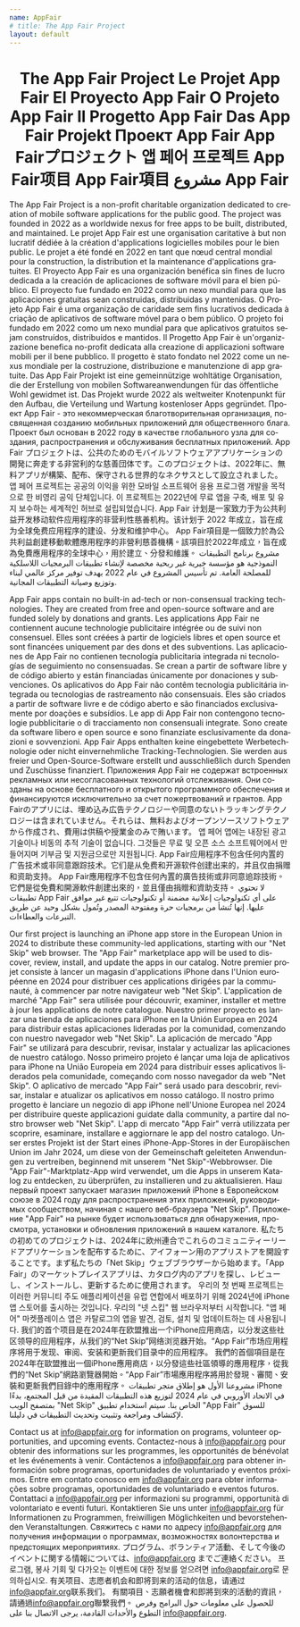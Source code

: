```yaml
---
name: AppFair
# title: The App Fair Project
layout: default
---
```


<p align="center">
<!-- <img alt="The App Fair logo" align="center" style="height: 40vh;" src="appfair-icon.svg" /> -->
<h1 style="text-align: center;">
<span lang="en">The App Fair Project</span>
<span lang="fr">Le Projet App Fair</span>
<span lang="es">El Proyecto App Fair</span>
<span lang="pt">O Projeto App Fair</span>
<span lang="it">Il Progetto App Fair</span>
<span lang="de">Das App Fair Projekt</span>
<span lang="ru">Проект App Fair</span>
<span lang="ja">App Fairプロジェクト</span>
<span lang="ko">앱 페어 프로젝트</span>
<span lang="zh-cn">App Fair项目</span>
<span lang="zh-tw">App Fair項目</span>
<span lang="ar">مشروع App Fair</span>
</h1>
</p>

<p>
<span lang="en">The App Fair Project is a non-profit charitable organization dedicated to creation of mobile software applications for the public good. The project was founded in 2022 as a worldwide nexus for free apps to be built, distributed, and maintained.</span>
<span lang="fr">Le projet App Fair est une organisation caritative à but non lucratif dédiée à la création d'applications logicielles mobiles pour le bien public. Le projet a été fondé en 2022 en tant que nœud central mondial pour la construction, la distribution et la maintenance d'applications gratuites.</span>
<span lang="es">El Proyecto App Fair es una organización benéfica sin fines de lucro dedicada a la creación de aplicaciones de software móvil para el bien público. El proyecto fue fundado en 2022 como un nexo mundial para que las aplicaciones gratuitas sean construidas, distribuidas y mantenidas.</span>
<span lang="pt">O Projeto App Fair é uma organização de caridade sem fins lucrativos dedicada à criação de aplicativos de software móvel para o bem público. O projeto foi fundado em 2022 como um nexo mundial para que aplicativos gratuitos sejam construídos, distribuídos e mantidos.</span>
<span lang="it">Il Progetto App Fair è un'organizzazione benefica no-profit dedicata alla creazione di applicazioni software mobili per il bene pubblico. Il progetto è stato fondato nel 2022 come un nexus mondiale per la costruzione, distribuzione e manutenzione di app gratuite.</span>
<span lang="de">Das App Fair Projekt ist eine gemeinnützige wohltätige Organisation, die der Erstellung von mobilen Softwareanwendungen für das öffentliche Wohl gewidmet ist. Das Projekt wurde 2022 als weltweiter Knotenpunkt für den Aufbau, die Verteilung und Wartung kostenloser Apps gegründet.</span>
<span lang="ru">Проект App Fair - это некоммерческая благотворительная организация, посвященная созданию мобильных приложений для общественного блага. Проект был основан в 2022 году в качестве глобального узла для создания, распространения и обслуживания бесплатных приложений.</span>
<span lang="ja">App Fair プロジェクトは、公共のためのモバイルソフトウェアアプリケーションの開発に奔走する非営利的な慈善団体です。このプロジェクトは、2022年に、無料アプリが構築、配布、保守される世界的なネクサスとして設立されました。</span>
<span lang="ko">앱 페어 프로젝트는 공공의 이익을 위한 모바일 소프트웨어 응용 프로그램 개발을 목적으로 한 비영리 공익 단체입니다. 이 프로젝트는 2022년에 무료 앱을 구축, 배포 및 유지 보수하는 세계적인 허브로 설립되었습니다.</span>
<span lang="zh-cn">App Fair 计划是一家致力于为公共利益开发移动软件应用程序的非营利性慈善机构。该计划于 2022 年成立，旨在成为全球免费应用程序的建设、分发和维护中心。</span>
<span lang="zh-tw">App Fair項目是一個致力於為公共利益創建移動軟體應用程序的非營利慈善機構。該項目於2022年成立，旨在成為免費應用程序的全球中心，用於建立、分發和維護。</span>
<span lang="ar">مشروع برنامج التطبيقات النموذجية هو مؤسسة خيرية غير ربحية مخصصة لإنشاء تطبيقات البرمجيات اللاسلكية للمصلحة العامة. تم تأسيس المشروع في عام 2022 بهدف توفير مركز عالمي لبناء وتوزيع وصيانة التطبيقات المجانية.</span>
</p>
    
<!-- 
<h3 style="text-align: center;">
    <span lang="en">No ads. No trackers. No surveillance.</span>
    <span lang="fr">Pas de publicités. Pas de traceurs. Pas de surveillance.</span>
    <span lang="es">Sin anuncios. Sin rastreadores. Sin vigilancia.</span>
    <span lang="pt">Sem anúncios. Sem rastreadores. Sem vigilância.</span>
    <span lang="it">Nessun annuncio. Nessun tracciamento. Nessuna sorveglianza.</span>
    <span lang="de">Keine Werbung. Keine Tracker. Keine Überwachung.</span>
    <span lang="ru">Нет рекламы. Нет трекеров. Нет наблюдения.</span>
    <span lang="ja">広告なし。トラッカーなし。監視なし。</span>
    <span lang="ko">광고 없음. 트래커 없음. 감시 없음.</span>
    <span lang="zh-cn">无广告。无跟踪器。无监视。</span>
    <span lang="zh-tw">無廣告。無追踪器。無監視。</span>
    <span lang="ar">لا إعلانات. لا تتبع. لا رقابة.</span>
</h3>
 -->
 
<!--
<p>
<span lang="en">All too often, the apps we use on a daily basis are mis-labeled as being "free", when they are in fact anything but free. Aside from deceptive in-app purchase schemes and subscriptions, there are a plethora of mechanisms that are routinely used to extract profit from unwitting consumers. The most common of these include embedded surveillance.</span>
</p> -->

<p>
<span lang="en">App Fair apps contain no built-in ad-tech or non-consensual tracking technologies. They are created from free and open-source software and are funded solely by donations and grants.</span>
<span lang="fr">Les applications App Fair ne contiennent aucune technologie publicitaire intégrée ou de suivi non consensuel. Elles sont créées à partir de logiciels libres et open source et sont financées uniquement par des dons et des subventions.</span>
<span lang="es">Las aplicaciones de App Fair no contienen tecnología publicitaria integrada ni tecnologías de seguimiento no consensuadas. Se crean a partir de software libre y de código abierto y están financiadas únicamente por donaciones y subvenciones.</span>
<span lang="pt">Os aplicativos do App Fair não contêm tecnologia publicitária integrada ou tecnologias de rastreamento não consensuais. Eles são criados a partir de software livre e de código aberto e são financiados exclusivamente por doações e subsídios.</span>
<span lang="it">Le app di App Fair non contengono tecnologie pubblicitarie o di tracciamento non consensuali integrate. Sono create da software libero e open source e sono finanziate esclusivamente da donazioni e sovvenzioni.</span>
<span lang="de">App Fair Apps enthalten keine eingebettete Werbetechnologie oder nicht einvernehmliche Tracking-Technologien. Sie werden aus freier und Open-Source-Software erstellt und ausschließlich durch Spenden und Zuschüsse finanziert.</span>
<span lang="ru">Приложения App Fair не содержат встроенных рекламных или несогласованных технологий отслеживания. Они созданы на основе бесплатного и открытого программного обеспечения и финансируются исключительно за счет пожертвований и грантов.</span>
<span lang="ja">App Fairのアプリには、埋め込み広告テクノロジーや同意のないトラッキングテクノロジーは含まれていません。それらは、無料およびオープンソースソフトウェアから作成され、費用は供稿や授業金のみで賄います。</span>
<span lang="ko">앱 페어 앱에는 내장된 광고 기술이나 비동의 추적 기술이 없습니다. 그것들은 무료 및 오픈 소스 소프트웨어에서 만들어지며 기부금 및 지원금으로만 지원됩니다.</span>
<span lang="zh-cn">App Fair应用程序不包含任何内置的广告技术或非同意跟踪技术。它们是从免费和开源软件创建出来的，并且仅由捐赠和资助支持。</span>
<span lang="zh-tw">App Fair應用程序不包含任何內置的廣告技術或非同意追踪技術。它們是從免費和開源軟件創建出來的，並且僅由捐贈和資助支持。</span>
<span lang="ar">لا تحتوي تطبيقات App Fair على أي تكنولوجيات إعلانية مضمنة أو تكنولوجيات تتبع غير موافق عليها. إنها تُنشأ من برمجيات حرة ومفتوحة المصدر وتُمول بشكل وحيد عن طريق التبرعات والعطاءات.</span>
</p>

<p>
<span lang="en">Our first project is launching an iPhone app store in the European Union in 2024 to distribute these community-led applications, starting with our "Net Skip" web browser. The "App Fair" marketplace app will be used to discover, review, install, and update the apps in our catalog.</span>
<span lang="fr">Notre premier projet consiste à lancer un magasin d'applications iPhone dans l'Union européenne en 2024 pour distribuer ces applications dirigées par la communauté, à commencer par notre navigateur web "Net Skip". L'application de marché "App Fair" sera utilisée pour découvrir, examiner, installer et mettre à jour les applications de notre catalogue.</span>
<span lang="es">Nuestro primer proyecto es lanzar una tienda de aplicaciones para iPhone en la Unión Europea en 2024 para distribuir estas aplicaciones lideradas por la comunidad, comenzando con nuestro navegador web "Net Skip". La aplicación de mercado "App Fair" se utilizará para descubrir, revisar, instalar y actualizar las aplicaciones de nuestro catálogo.</span>
<span lang="pt">Nosso primeiro projeto é lançar uma loja de aplicativos para iPhone na União Europeia em 2024 para distribuir esses aplicativos liderados pela comunidade, começando com nosso navegador da web "Net Skip". O aplicativo de mercado "App Fair" será usado para descobrir, revisar, instalar e atualizar os aplicativos em nosso catálogo.</span>
<span lang="it">Il nostro primo progetto è lanciare un negozio di app iPhone nell'Unione Europea nel 2024 per distribuire queste applicazioni guidate dalla community, a partire dal nostro browser web "Net Skip". L'app di mercato "App Fair" verrà utilizzata per scoprire, esaminare, installare e aggiornare le app del nostro catalogo.</span>
<span lang="de">Unser erstes Projekt ist der Start eines iPhone-App-Stores in der Europäischen Union im Jahr 2024, um diese von der Gemeinschaft geleiteten Anwendungen zu vertreiben, beginnend mit unserem "Net Skip"-Webbrowser. Die "App Fair"-Marktplatz-App wird verwendet, um die Apps in unserem Katalog zu entdecken, zu überprüfen, zu installieren und zu aktualisieren.</span>
<span lang="ru">Наш первый проект запускает магазин приложений iPhone в Европейском союзе в 2024 году для распространения этих приложений, руководимых сообществом, начиная с нашего веб-браузера "Net Skip". Приложение "App Fair" на рынке будет использоваться для обнаружения, просмотра, установки и обновления приложений в нашем каталоге.</span>
<span lang="ja">私たちの初めてのプロジェクトは、2024年に欧州連合でこれらのコミュニティーリードアプリケーションを配布するために、アイフォーン用のアプリストアを開設することです。まず私たちの「Net Skip」ウェブブラウザーから始めます。「App Fair」のマーケットプレイスアプリは、カタログ内のアプリを探し、レビューし、インストールし、更新するために使用されます。</span>
<span lang="ko">우리의 첫 번째 프로젝트는 이러한 커뮤니티 주도 애플리케이션을 유럽 연합에서 배포하기 위해 2024년에 iPhone 앱 스토어를 출시하는 것입니다. 우리의 "넷 스킵" 웹 브라우저부터 시작합니다. "앱 페어" 마켓플레이스 앱은 카탈로그의 앱을 발견, 검토, 설치 및 업데이트하는 데 사용됩니다.</span>
<span lang="zh-cn">我们的首个项目是在2024年在欧盟推出一个iPhone应用商店，以分发这些社区领导的应用程序，从我们的“Net Skip”网络浏览器开始。“App Fair”市场应用程序将用于发现、审阅、安装和更新我们目录中的应用程序。</span>
<span lang="zh-tw">我們的首個項目是在2024年在歐盟推出一個iPhone應用商店，以分發這些社區領導的應用程序，從我們的“Net Skip”網路瀏覽器開始。“App Fair”市場應用程序將用於發現、審閱、安裝和更新我們目錄中的應用程序。</span>
<span lang="ar">مشروعنا الأول هو إطلاق متجر تطبيقات iPhone في الاتحاد الأوروبي في عام 2024 لتوزيع هذه التطبيقات المقيدة من قبل المجتمع، بدءًا بمتصفح الويب "Net Skip" الخاص بنا. سيتم استخدام تطبيق "App Fair" للسوق لإكتشاف ومراجعة وتثبيت وتحديث التطبيقات في دليلنا.</span>
</p>

<span lang="en">Contact us at <a href="mailto:info@appfair.org">info@appfair.org</a> for information on programs, volunteer opportunities, and upcoming events.</span>
<span lang="fr">Contactez-nous à <a href="mailto:info@appfair.org">info@appfair.org</a> pour obtenir des informations sur les programmes, les opportunités de bénévolat et les événements à venir.</span>
<span lang="es">Contáctenos a <a href="mailto:info@appfair.org">info@appfair.org</a> para obtener información sobre programas, oportunidades de voluntariado y eventos próximos.</span>
<span lang="pt">Entre em contato conosco em <a href="mailto:info@appfair.org">info@appfair.org</a> para obter informações sobre programas, oportunidades de voluntariado e eventos futuros.</span>
<span lang="it">Contattaci a <a href="mailto:info@appfair.org">info@appfair.org</a> per informazioni su programmi, opportunità di volontariato e eventi futuri.</span>
<span lang="de">Kontaktieren Sie uns unter <a href="mailto:info@appfair.org">info@appfair.org</a> für Informationen zu Programmen, freiwilligen Möglichkeiten und bevorstehenden Veranstaltungen.</span>
<span lang="ru">Свяжитесь с нами по адресу <a href="mailto:info@appfair.org">info@appfair.org</a> для получения информации о программах, возможностях волонтерства и предстоящих мероприятиях.</span>
<span lang="ja">プログラム、ボランティア活動、そして今後のイベントに関する情報については、<a href="mailto:info@appfair.org">info@appfair.org</a> までご連絡ください。</span>
<span lang="ko">프로그램, 봉사 기회 및 다가오는 이벤트에 대한 정보를 얻으려면 <a href="mailto:info@appfair.org">info@appfair.org</a>로 문의하십시오.</span>
<span lang="zh-cn">有关项目、志愿者机会和即将到来的活动的信息，请通过<a href="mailto:info@appfair.org">info@appfair.org</a>联系我们。</span>
<span lang="zh-tw">有關項目、志願者機會和即將到來的活動的資訊，請通過<a href="mailto:info@appfair.org">info@appfair.org</a>聯繫我們。</span>
<span lang="ar">للحصول على معلومات حول البرامج وفرص التطوع والأحداث القادمة، يرجى الاتصال بنا على <a href="mailto:info@appfair.org">info@appfair.org</a>.</span>

